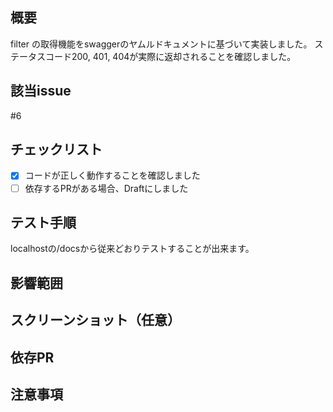 ## 概要
<!-- 変更内容や目的について簡潔に説明してください -->
filter の取得機能をswaggerのヤムルドキュメントに基づいて実装しました。
ステータスコード200, 401, 404が実際に返却されることを確認しました。
## 該当issue
<!-- このプルリクエストに関連するIssueがあれば、リンクを記述してください -->
<!-- 例: #1234 -->
#6

## チェックリスト
- [X] コードが正しく動作することを確認しました
- [ ] 依存するPRがある場合、Draftにしました

## テスト手順
<!-- 変更をテストするための具体的な手順を記述してください -->
localhostの/docsから従来どおりテストすることが出来ます。

## 影響範囲
<!-- この変更が他の部分に影響を与える可能性がある場合、記述してください -->

## スクリーンショット（任意）
<!-- 変更内容に関連するスクリーンショットがあれば追加してください -->

## 依存PR
<!-- 依存するPRがある場合、そのリンクを記述してください -->

## 注意事項
<!-- レビューする際に注意してほしい点や、特筆すべき事項があれば記述してください -->